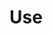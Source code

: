# Use 
<pre> <link rel="stylesheet" href="https://cdn.jsdelivr.net/gh/SazumiVicky/no-copas-article@main/copas.css"> </pre>
